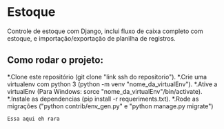 # Estoque
Controle de estoque com Django, inclui fluxo de caixa completo com estoque, e importação/exportação de planilha de registros.

## Como rodar o projeto:

*.Clone este repositório (git clone "link ssh do repositorio").
*.Crie uma virtualenv com python 3 (python -m venv "nome_da_virtualEnv").
*.Ative a virtualEnv (Para Windows: sorce "nome_da_virtualEnv"/bin/activate).
*.Instale as dependencias (pip install -r requeriments.txt).
*.Rode as migrações ("python contrib/env_gen.py" e "python manage.py migrate")

```
Essa aqui eh rara
```
